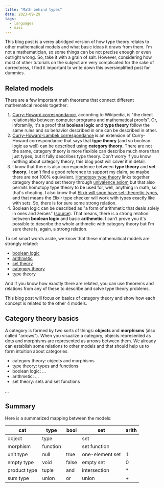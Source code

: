 ```yaml
---
title: "Math behind types"
date: 2023-09-29
tags:
  - languages
  - misc
---
```


This blog post is a verey abridged version of how type theory relates to other mathematical models and what basic ideas it draws from them. I'm not a mathematician, so some things can be not precise enough or even outright wrong. So, take it with a grain of salt. However, considering how most of other tutorials on the subject are very complicated for the sake of correctness, I find it important to write down this oversimplified post for dummies.

## Related models

There are a few important math theorems that connect different mathematical models together:

1. [Curry-Howard correspondance](https://en.wikipedia.org/wiki/Curry%E2%80%93Howard_correspondence), according to Wikipedia, is "the direct relationship between computer programs and mathematical proofs". Or, inforamlly, it's a proof that **boolean logic** and **type theory** follow the same rules and so behavior described in one can be described in other.
1. [Curry-Howard-Lambek correspondance](https://wiki.haskell.org/Curry-Howard-Lambek_correspondence) is an extension of Curry-Howard correspondance that says that **type theory** (and so boolean logic as well) can be described using **category theory**. There are not the same, category theory is more flexible can describe much more than just types, but it fully describes type theory. Don't worry if you know nothing about category theory, this blog post will cover it in detail.
1. I know that there is also correspondence between **type theory** and **set theory**. I can't find a good reference to support my claim, so maybe there are not 100% equivalent. [Homotopy type theory](https://en.wikipedia.org/wiki/Homotopy_type_theory) links together category theory and set theory through [univalence axiom](https://en.wikipedia.org/wiki/Univalence_axiom) but that also permits homotopy type theory to be used for, well, anything in math, so that's cheating. I also know that [Elixir will soon have set-theoretic types](https://elixir-lang.org/blog/2022/10/05/my-future-with-elixir-set-theoretic-types/), and that means the Elixir type checker will work with types exactly like with sets. So, there is for sure some strong relation.
1. Boolean logic can be described as "a form of arithmetic that deals solely in ones and zeroes" ([source](https://en.wikibooks.org/wiki/Practical_Electronics/Logic/Boolean_Arithmetic)). That means, there is a strong relation between **boolean logic** and basic **arithmetic**. I can't prove you it's possible to describe the whole arithmetic with category theory but I'm sure there is, again, a strong relation.

To set smart words aside, we know that these mathematical models are strongly related:

* [boolean logic](https://en.wikipedia.org/wiki/Boolean_algebra)
* [arithmetic](https://en.wikipedia.org/wiki/Arithmetic)
* [set theory](https://en.wikipedia.org/wiki/Set_theory)
* [category theory](https://wiki.haskell.org/Category_theory)
* [type theory](https://en.wikipedia.org/wiki/Type_theory)

And if you know how exactly there are related, you can use theorems and relations from any of these to describe and solve type theory problems.

This blog post will focus on basics of category theory and show how each concept is related to the other 4 models.

## Category theory basics

A category is formed by two sorts of things: **objects** and **morphisms** (also called "arrows"). When you visualize a category, objects represented as dots and morphisms are represented as arrows between them. We already can establish some relations to other models and that should help us to form intuition about categories:

* category theory: objects and morphisms
* type theory: types and functions
* boolean logic: ...
* arithmetic: ...
* set theory: sets and set functions

...

## Summary

Here is a summarized mapping between the models:

| cat           | type      | bool  | set             | arith |
| ------------- | --------- | ----- | --------------- | ----- |
| object        | type      |       | set             |   |
| morphism      | function  |       | set function    |   |
| unit type     | null      | true  | one-element set | 1 |
| empty type    | void      | false | empty set       | 0 |
| product type  | tuple     | and   | intersection    | * |
| sum type      | union     | or    | union           | + |

